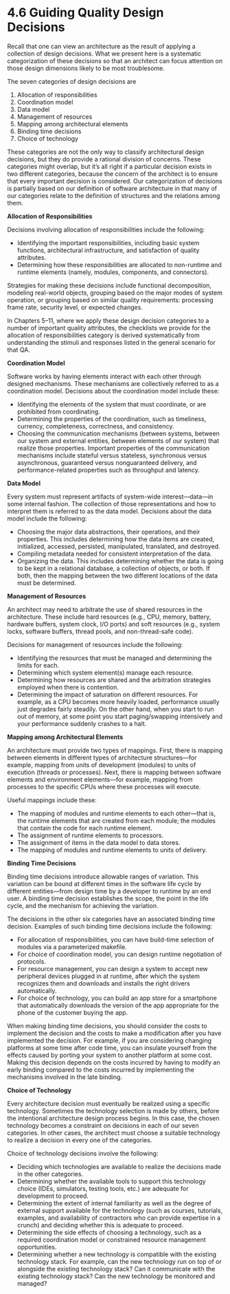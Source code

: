 4.6 Guiding Quality Design Decisions
===

Recall that one can view an architecture as the result of applying a collection of design decisions. What we present here is a systematic categorization of these decisions so that an architect can focus attention on those design dimensions likely to be most troublesome.

The seven categories of design decisions are

1. Allocation of responsibilities
2. Coordination model
3. Data model
4. Management of resources
5. Mapping among architectural elements
6. Binding time decisions
7. Choice of technology

These categories are not the only way to classify architectural design decisions, but they do provide a rational division of concerns. These categories might overlap, but it’s all right if a particular decision exists in two different categories, because the concern of the architect is to ensure that every important decision is considered. Our categorization of decisions is partially based on our definition of software architecture in that many of our categories relate to the definition of structures and the relations among them.

**Allocation of Responsibilities**

Decisions involving allocation of responsibilities include the following:

* Identifying the important responsibilities, including basic system functions, architectural infrastructure, and satisfaction of quality attributes.
* Determining how these responsibilities are allocated to non-runtime and runtime elements (namely, modules, components, and connectors).

Strategies for making these decisions include functional decomposition, modeling real-world objects, grouping based on the major modes of system operation, or grouping based on similar quality requirements: processing frame rate, security level, or expected changes.

In Chapters 5–11, where we apply these design decision categories to a number of important quality attributes, the checklists we provide for the allocation of responsibilities category is derived systematically from understanding the stimuli and responses listed in the general scenario for that QA.

**Coordination Model**

Software works by having elements interact with each other through designed mechanisms. These mechanisms are collectively referred to as a coordination model. Decisions about the coordination model include these:

* Identifying the elements of the system that must coordinate, or are prohibited from coordinating.
* Determining the properties of the coordination, such as timeliness, currency, completeness, correctness, and consistency.
* Choosing the communication mechanisms (between systems, between our system and external entities, between elements of our system) that realize those properties. Important properties of the communication mechanisms include stateful versus stateless, synchronous versus asynchronous, guaranteed versus nonguaranteed delivery, and performance-related properties such as throughput and latency.

**Data Model**

Every system must represent artifacts of system-wide interest—data—in some internal fashion. The collection of those representations and how to interpret them is referred to as the data model. Decisions about the data model include the following:

* Choosing the major data abstractions, their operations, and their properties. This includes determining how the data items are created, initialized, accessed, persisted, manipulated, translated, and destroyed.
* Compiling metadata needed for consistent interpretation of the data.
* Organizing the data. This includes determining whether the data is going to be kept in a relational database, a collection of objects, or both. If both, then the mapping between the two different locations of the data must be determined.

**Management of Resources**

An architect may need to arbitrate the use of shared resources in the architecture. These include hard resources (e.g., CPU, memory, battery, hardware buffers, system clock, I/O ports) and soft resources (e.g., system locks, software buffers, thread pools, and non-thread-safe code).

Decisions for management of resources include the following:

* Identifying the resources that must be managed and determining the limits for each.
* Determining which system element(s) manage each resource.
* Determining how resources are shared and the arbitration strategies employed when there is contention.
* Determining the impact of saturation on different resources. For example, as a CPU becomes more heavily loaded, performance usually just degrades fairly steadily. On the other hand, when you start to run out of memory, at some point you start paging/swapping intensively and your performance suddenly crashes to a halt.

**Mapping among Architectural Elements**

An architecture must provide two types of mappings. First, there is mapping between elements in different types of architecture structures—for example, mapping from units of development (modules) to units of execution (threads or processes). Next, there is mapping between software elements and environment elements—for example, mapping from processes to the specific CPUs where these processes will execute.

Useful mappings include these:

* The mapping of modules and runtime elements to each other—that is, the runtime elements that are created from each module; the modules that contain the code for each runtime element.
* The assignment of runtime elements to processors.
* The assignment of items in the data model to data stores.
* The mapping of modules and runtime elements to units of delivery.

**Binding Time Decisions**

Binding time decisions introduce allowable ranges of variation. This variation can be bound at different times in the software life cycle by different entities—from design time by a developer to runtime by an end user. A binding time decision establishes the scope, the point in the life cycle, and the mechanism for achieving the variation.

The decisions in the other six categories have an associated binding time decision. Examples of such binding time decisions include the following:

* For allocation of responsibilities, you can have build-time selection of modules via a parameterized makefile.
* For choice of coordination model, you can design runtime negotiation of protocols.
* For resource management, you can design a system to accept new peripheral devices plugged in at runtime, after which the system recognizes them and downloads and installs the right drivers automatically.
* For choice of technology, you can build an app store for a smartphone that automatically downloads the version of the app appropriate for the phone of the customer buying the app.

When making binding time decisions, you should consider the costs to implement the decision and the costs to make a modification after you have implemented the decision. For example, if you are considering changing platforms at some time after code time, you can insulate yourself from the effects caused by porting your system to another platform at some cost. Making this decision depends on the costs incurred by having to modify an early binding compared to the costs incurred by implementing the mechanisms involved in the late binding.

**Choice of Technology**

Every architecture decision must eventually be realized using a specific technology. Sometimes the technology selection is made by others, before the intentional architecture design process begins. In this case, the chosen technology becomes a constraint on decisions in each of our seven categories. In other cases, the architect must choose a suitable technology to realize a decision in every one of the categories.

Choice of technology decisions involve the following:

* Deciding which technologies are available to realize the decisions made in the other categories.
* Determining whether the available tools to support this technology choice (IDEs, simulators, testing tools, etc.) are adequate for development to proceed.
* Determining the extent of internal familiarity as well as the degree of external support available for the technology (such as courses, tutorials, examples, and availability of contractors who can provide expertise in a crunch) and deciding whether this is adequate to proceed.
* Determining the side effects of choosing a technology, such as a required coordination model or constrained resource management opportunities.
* Determining whether a new technology is compatible with the existing technology stack. For example, can the new technology run on top of or alongside the existing technology stack? Can it communicate with the existing technology stack? Can the new technology be monitored and managed?